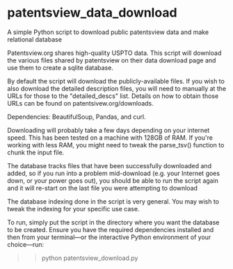 # patentsview_data_download
A simple Python script to download public patentsview data and make relational database

Patentsview.org shares high-quality USPTO data. This script will download the various files shared by patentsview on their data download page and use them to create a sqlite database.

By default the script will download the publicly-available files. If you wish to also download the detailed description files, you will need to manually at the URLs for those to the "detailed_descs" list. Details on how to obtain those URLs can be found on patentsivew.org/downloads.

Dependencies: BeautifulSoup, Pandas, and curl.

Downloading will probably take a few days depending on your internet speed. This has been tested on a machine with 128GB of RAM. If you're working with less RAM, you might need to tweak the parse_tsv() function to chunk the input file.

The database tracks files that have been successfully downloaded and added, so if you run into a problem mid-download (e.g. your Internet goes down, or your power goes out), you should be able to run the script again and it will re-start on the last file you were attempting to download

The database indexing done in the script is very general. You may wish to tweak the indexing for your specific use case.

To run, simply put the script in the directory where you want the database to be created. Ensure you have the required dependencies installed and then from your terminal—or the interactive Python environment of your choice—run:

>>python patentsview_download.py
